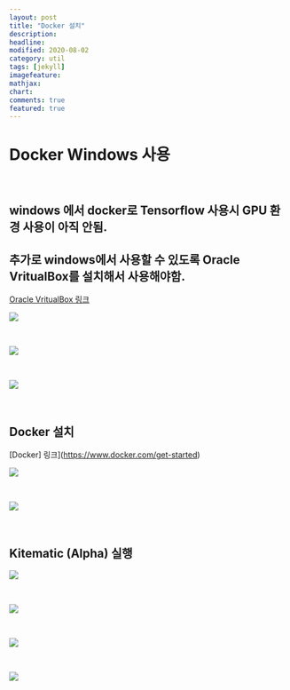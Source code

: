 ```yaml
---
layout: post
title: "Docker 설치"
description: 
headline: 
modified: 2020-08-02
category: util
tags: [jekyll]
imagefeature: 
mathjax: 
chart: 
comments: true
featured: true
---
```


# Docker Windows 사용 

<p>&nbsp;</p>

## windows 에서 docker로 Tensorflow 사용시 GPU 환경 사용이 아직 안됨.
## 추가로 windows에서 사용할 수 있도록 Oracle VritualBox를 설치해서 사용해야함.

[Oracle VritualBox 링크](https://www.virtualbox.org/wiki/Downloads)

<img src="{{ site.url }}/images/Docker/20200803_001754.png">

<p>&nbsp;</p>

<img src="{{ site.url }}/images/Docker/20200803_002144.png">

<p>&nbsp;</p>

<img src="{{ site.url }}/images/Docker/Screenshot_2020-08-03-00-27-06.png">

<p>&nbsp;</p>

## Docker 설치

[Docker] 링크](https://www.docker.com/get-started)

<img src="{{ site.url }}/images/Docker/20200803_002926.png">

<p>&nbsp;</p>

<img src="{{ site.url }}/images/Docker/20200803_003043.png">

<p>&nbsp;</p>

## Kitematic (Alpha) 실행

<img src="{{ site.url }}/images/Docker/20200803_003243.png">

<p>&nbsp;</p>

<img src="{{ site.url }}/images/Docker/Screenshot_2020-08-03-00-35-21.png">

<p>&nbsp;</p>

<img src="{{ site.url }}/images/Docker/Screenshot_2020-08-03-00-37-03.png">

<p>&nbsp;</p>

<img src="{{ site.url }}/images/Docker/20200803_003854.png">

<p>&nbsp;</p>